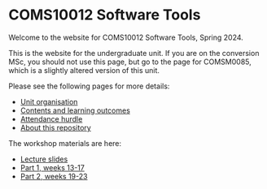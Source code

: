 # COMS10012 Software Tools

Welcome to the website for COMS10012 Software Tools, Spring 2024.

This is the website for the undergraduate unit. If you are on the conversion MSc, you should not use this page, but go to the page for COMSM0085, which is a slightly altered version of this unit.

Please see the following pages for more details:

  - [Unit organisation](organisation.md)
  - [Contents and learning outcomes](contents.md)
  - [Attendance hurdle](hurdle.md)
  - [About this repository](repository.md)

The workshop materials are here:

  - [Lecture slides](lectures.md)
  - [Part 1, weeks 13-17](exercises/part1/)
  - [Part 2, weeks 19-23](exercises/part2/)

